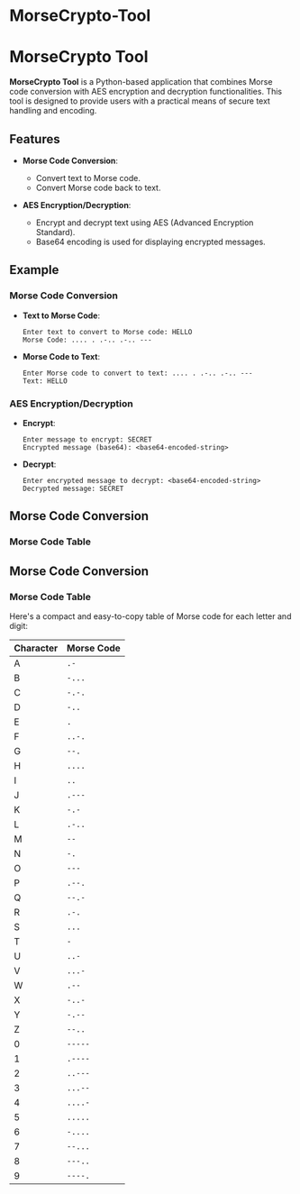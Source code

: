 # MorseCrypto-Tool

# MorseCrypto Tool

**MorseCrypto Tool** is a Python-based application that combines Morse code conversion with AES encryption and decryption functionalities. This tool is designed to provide users with a practical means of secure text handling and encoding.

## Features

- **Morse Code Conversion**:
  - Convert text to Morse code.
  - Convert Morse code back to text.

- **AES Encryption/Decryption**:
  - Encrypt and decrypt text using AES (Advanced Encryption Standard).
  - Base64 encoding is used for displaying encrypted messages.


## Example

### Morse Code Conversion

- **Text to Morse Code**:
    ```
    Enter text to convert to Morse code: HELLO
    Morse Code: .... . .-.. .-.. ---
    ```

- **Morse Code to Text**:
    ```
    Enter Morse code to convert to text: .... . .-.. .-.. ---
    Text: HELLO
    ```

### AES Encryption/Decryption

- **Encrypt**:
    ```
    Enter message to encrypt: SECRET
    Encrypted message (base64): <base64-encoded-string>
    ```

- **Decrypt**:
    ```
    Enter encrypted message to decrypt: <base64-encoded-string>
    Decrypted message: SECRET
    ```

## Morse Code Conversion

### Morse Code Table

## Morse Code Conversion

### Morse Code Table

Here's a compact and easy-to-copy table of Morse code for each letter and digit:

| **Character** | **Morse Code** |
|:--------------|:---------------|
| A             | `.-`           |
| B             | `-...`         |
| C             | `-.-.`         |
| D             | `-..`          |
| E             | `.`            |
| F             | `..-.`         |
| G             | `--.`          |
| H             | `....`         |
| I             | `..`           |
| J             | `.---`         |
| K             | `-.-`          |
| L             | `.-..`         |
| M             | `--`           |
| N             | `-.`           |
| O             | `---`          |
| P             | `.--.`         |
| Q             | `--.-`         |
| R             | `.-.`          |
| S             | `...`          |
| T             | `-`            |
| U             | `..-`          |
| V             | `...-`         |
| W             | `.--`          |
| X             | `-..-`         |
| Y             | `-.--`         |
| Z             | `--..`         |
| 0             | `-----`        |
| 1             | `.----`        |
| 2             | `..---`        |
| 3             | `...--`        |
| 4             | `....-`        |
| 5             | `.....`        |
| 6             | `-....`        |
| 7             | `--...`        |
| 8             | `---..`        |
| 9             | `----.`        |
